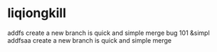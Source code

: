 # liqiongkill
addfs
create a new branch  is quick and simple merge bug 101 &simpl
addfsaa
create a new branch  is quick and simple merge
